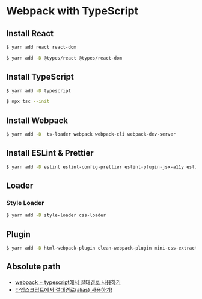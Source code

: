 # Webpack with TypeScript


## Install React

```bash
$ yarn add react react-dom
```

```bash
$ yarn add -D @types/react @types/react-dom
```

## Install TypeScript

```bash
$ yarn add -D typescript
```

```bash
$ npx tsc --init
```

## Install Webpack

```bash
$ yarn add -D  ts-loader webpack webpack-cli webpack-dev-server
```


## Install ESLint & Prettier

```bash
$ yarn add -D eslint eslint-config-prettier eslint-plugin-jsx-a11y eslint-plugin-prettier eslint-plugin-react eslint-plugin-react-hooks prettier @typescript-eslint/eslint-plugin @typescript-eslint/parser
```

## Loader

### Style Loader


```bash
$ yarn add -D style-loader css-loader
```

## Plugin

```bash
$ yarn add -D html-webpack-plugin clean-webpack-plugin mini-css-extract-plugin
```


## Absolute path
- [webpack + typescript에서 절대경로 사용하기](https://blog.naver.com/izure/222177415719)
- [타입스크립트에서 절대경로(alias) 사용하기!](https://chanyeong.com/blog/post/35)

